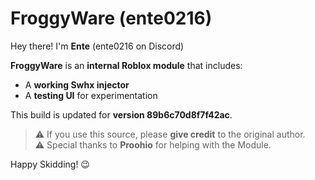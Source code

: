 # FroggyWare (ente0216)

Hey there! I'm **Ente** (ente0216 on Discord) 

**FroggyWare** is an **internal Roblox module** that includes:  
- A **working Swhx injector**  
- A **testing UI** for experimentation  

This build is updated for **version 89b6c70d8f7f42ac**.  

> ⚠️ If you use this source, please **give credit** to the original author.  
> ⚠️ Special thanks to **Proohio** for helping with the Module.  

Happy Skidding! 😉
